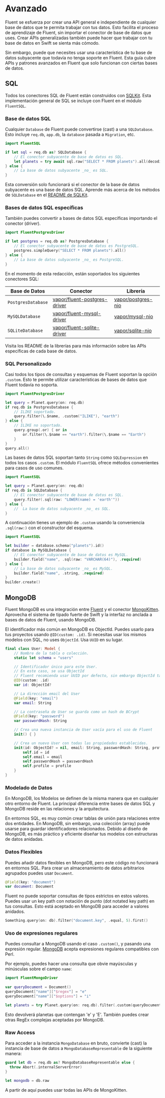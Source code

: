 # Avanzado

Fluent se esfuerza por crear una API general e independiente de cualquier base de datos que te permita trabajar con tus datos. Esto facilita el proceso de aprendizaje de Fluent, sin importar el conector de base de datos que uses. Crear APIs generalizadas también puede hacer que trabajar con tu base de datos en Swift se sienta más cómodo. 

Sin embargo, puede que necesites usar una característica de tu base de datos subyacente que todavía no tenga soporte en Fluent. Esta guía cubre APIs y patrones avanzados en Fluent que solo funcionan con ciertas bases de datos.

## SQL

Todos los conectores SQL de Fluent están construidos con [SQLKit](https://github.com/vapor/sql-kit). Esta implementación general de SQL se incluye con Fluent en el módulo `FluentSQL`.

### Base de datos SQL

Cualquier `Database` de Fluent puede convertirse (cast) a una `SQLDatabase`. Esto incluye `req.db`, `app.db`, la `database` pasada a `Migration`, etc. 

```swift
import FluentSQL

if let sql = req.db as? SQLDatabase {
    // El conector subyacente de base de datos es SQL.
    let planets = try await sql.raw("SELECT * FROM planets").all(decoding: Planet.self)
} else {
    // La base de datos subyacente _no_ es SQL.
}
```

Esta conversión solo funcionará si el conector de la base de datos subyacente es una base de datos SQL. Aprende más acerca de los métodos de `SQLDatabase` en el [README de SQLKit](https://github.com/vapor/sql-kit).

### Bases de datos SQL específicas

También puedes convertir a bases de datos SQL específicas importando el conector (driver). 

```swift
import FluentPostgresDriver

if let postgres = req.db as? PostgresDatabase {
    // El conector subyacente de base de datos es PostgreSQL.
    postgres.simpleQuery("SELECT * FROM planets").all()
} else {
    // La base de datos subyacente _no_ es PostgreSQL.
}
```

En el momento de esta redacción, están soportados los siguientes conectores SQL:

|Base de Datos|Conector|Librería|
|-|-|-|
|`PostgresDatabase`|[vapor/fluent-postgres-driver](https://github.com/vapor/fluent-postgres-driver)|[vapor/postgres-nio](https://github.com/vapor/postgres-nio)|
|`MySQLDatabase`|[vapor/fluent-mysql-driver](https://github.com/vapor/fluent-mysql-driver)|[vapor/mysql-nio](https://github.com/vapor/mysql-nio)|
|`SQLiteDatabase`|[vapor/fluent-sqlite-driver](https://github.com/vapor/fluent-sqlite-driver)|[vapor/sqlite-nio](https://github.com/vapor/sqlite-nio)|

Visita los README de la librerías para más información sobre las APIs específicas de cada base de datos.

### SQL Personalizado

Casi todos los tipos de consultas y esquemas de Fluent soportan la opción `.custom`. Esto te permite utilizar características de bases de datos que Fluent todavía no soporta.

```swift
import FluentPostgresDriver

let query = Planet.query(on: req.db)
if req.db is PostgresDatabase {
    // ILIKE soportado.
    query.filter(\.$name, .custom("ILIKE"), "earth")
} else {
    // ILIKE no soportado.
    query.group(.or) { or in
        or.filter(\.$name == "earth").filter(\.$name == "Earth")
    }
}
query.all()
```

Las bases de datos SQL soportan tanto `String` como `SQLExpression` en todos los casos `.custom`. El módulo `FluentSQL` ofrece métodos convenientes para casos de uso comunes.

```swift
import FluentSQL

let query = Planet.query(on: req.db)
if req.db is SQLDatabase {
    // El conector subyacente de base de datos es SQL.
    query.filter(.sql(raw: "LOWER(name) = 'earth'"))
} else {
    //  La base de datos subyacente _no_ es SQL.
}
```

A continuación tienes un ejemplo de `.custom` usando la conveniencia `.sql(raw:)` con el constructor del esquema.

```swift
import FluentSQL

let builder = database.schema("planets").id()
if database is MySQLDatabase {
    // El conector subyacente de base de datos es MySQL.
    builder.field("name", .sql(raw: "VARCHAR(64)"), .required)
} else {
    // La base de datos subyacente _no_ es MySQL.
    builder.field("name", .string, .required)
}
builder.create()
```

## MongoDB

Fluent MongoDB es una integración entre [Fluent](../fluent/overview.md) y el conector [MongoKitten](https://github.com/OpenKitten/MongoKitten/). Aprovecha el sistema de tipado fuerte de Swift y la interfaz no anclada a bases de datos de Fluent, usando MongoDB.

El identificador más común en MongoDB es ObjectId. Puedes usarlo para tus proyectos usando `@ID(custom: .id)`.
Si necesitas usar los mismos modelos con SQL, no uses `ObjectId`. Usa `UUID` en su lugar.

```swift
final class User: Model {
    // Nombre de la tabla o colección.
    static let schema = "users"

    // Identificador único para este User.
    // En este caso, se usa ObjectId
    // Fluent recomienda usar UUID por defecto, sin embargo ObjectId también está soportado
    @ID(custom: .id)
    var id: ObjectId?

    // La dirección email del User
    @Field(key: "email")
    var email: String

    // La contraseña de User se guarda como un hash de BCrypt
    @Field(key: "password")
    var passwordHash: String

    // Crea una nueva instancia de User vacía para el uso de Fluent
    init() { }

    // Crea un nuevo User con todas las propiedades establecidas.
    init(id: ObjectId? = nil, email: String, passwordHash: String, profile: Profile) {
        self.id = id
        self.email = email
        self.passwordHash = passwordHash
        self.profile = profile
    }
}
```

### Modelado de Datos

En MongoDB, los Modelos se definen de la misma manera que en cualquier otro entorno de Fluent. La principal diferencia entre bases de datos SQL y MongoDB reside en las relaciones y la arquitectura.

En entornos SQL, es muy común crear tablas de unión para relaciones entre dos entidades. En MongoDB, sin embargo, una colección (array) puede usarse para guardar identificadores relacionados. Debido al diseño de MongoDB, es más práctico y eficiente diseñar tus modelos con estructuras de datos anidadas.

### Datos Flexibles

Puedes añadir datos flexibles en MongoDB, pero este código no funcionará en entornos SQL.
Para crear un almacenamiento de datos arbitrarios agrupados puedes usar `Document`.

```swift
@Field(key: "document")
var document: Document
```

Fluent no puede soportar consultas de tipos estrictos en estos valores. Puedes usar un key path con notación de punto (dot notated key path) en tus consultas.
Esto está aceptado en MongoDB para acceder a valores anidados.

```swift
Something.query(on: db).filter("document.key", .equal, 5).first()
```
### Uso de expresiones regulares

Puedes consultar a MongoDB usando el caso `.custom()`, y pasando una expresión regular. [MongoDB](https://www.mongodb.com/docs/manual/reference/operator/query/regex/) acepta expresiones regulares compatibles con Perl. 

Por ejemplo, puedes hacer una consulta que obvie mayúsculas y minúsculas sobre el campo `name`:

```swift
import FluentMongoDriver
       
var queryDocument = Document()
queryDocument["name"]["$regex"] = "e"
queryDocument["name"]["$options"] = "i"

let planets = try Planet.query(on: req.db).filter(.custom(queryDocument)).all()
```

Esto devolverá planetas que contengan 'e' y 'E'. También puedes crear otras RegEx complejas aceptadas por MongoDB.

### Raw Access

Para acceder a la instancia `MongoDatabase` en bruto, convierte (cast) la instancia de base de datos a `MongoDatabaseRepresentable` de la siguiente manera:

```swift
guard let db = req.db as? MongoDatabaseRepresentable else {
  throw Abort(.internalServerError)
}

let mongodb = db.raw
```

A partir de aquí puedes usar todas las APIs de MongoKitten.
